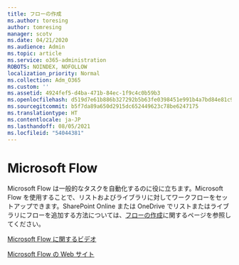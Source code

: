 ```yaml
---
title: フローの作成
ms.author: toresing
author: tomresing
manager: scotv
ms.date: 04/21/2020
ms.audience: Admin
ms.topic: article
ms.service: o365-administration
ROBOTS: NOINDEX, NOFOLLOW
localization_priority: Normal
ms.collection: Adm_O365
ms.custom: ''
ms.assetid: 4924fef5-d4ba-471b-84ec-1f9c4c0b59b3
ms.openlocfilehash: d519d7e61b886b327292b5b63fe0398451e991b4a7bd84e81c9fac5cdb47fc0d
ms.sourcegitcommit: b5f7da89a650d2915dc652449623c78be6247175
ms.translationtype: HT
ms.contentlocale: ja-JP
ms.lasthandoff: 08/05/2021
ms.locfileid: "54044381"
---
```

# <a name="microsoft-flow"></a>Microsoft Flow

Microsoft Flow は一般的なタスクを自動化するのに役に立ちます。Microsoft Flow を使用することで、リストおよびライブラリに対してワークフローをセットアップできます。SharePoint Online または OneDrive でリストまたはライブラリにフローを追加する方法については、[フローの作成](https://go.microsoft.com/fwlink/?linkid=869408)に関するページを参照してください。
  
[Microsoft Flow に関するビデオ](https://go.microsoft.com/fwlink/?linkid=864641)
  
[Microsoft Flow の Web サイト](https://go.microsoft.com/fwlink/?linkid=864642)
  

